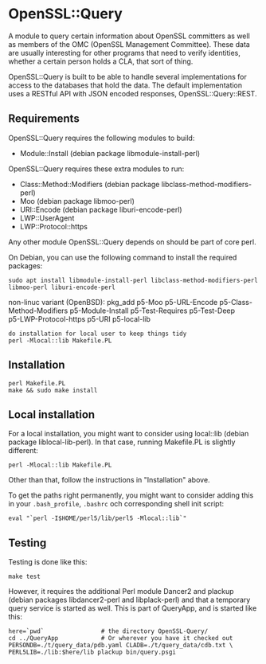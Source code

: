 OpenSSL::Query
==============

A module to query certain information about OpenSSL committers as well
as members of the OMC (OpenSSL Management Committee).  These data are
usually interesting for other programs that need to verify identities,
whether a certain person holds a CLA, that sort of thing.

OpenSSL::Query is built to be able to handle several implementations
for access to the databases that hold the data.  The default
implementation uses a RESTful API with JSON encoded responses,
OpenSSL::Query::REST.

Requirements
------------

OpenSSL::Query requires the following modules to build:

- Module::Install		(debian package libmodule-install-perl)

OpenSSL::Query requires these extra modules to run:

- Class::Method::Modifiers	(debian package libclass-method-modifiers-perl)
- Moo				(debian package libmoo-perl)
- URI::Encode			(debian package liburi-encode-perl)
- LWP::UserAgent
- LWP::Protocol::https

Any other module OpenSSL::Query depends on should be part of core
perl.

On Debian, you can use the following command to install the required packages:

    sudo apt install libmodule-install-perl libclass-method-modifiers-perl libmoo-perl liburi-encode-perl

non-linuc variant (OpenBSD):
    pkg_add p5-Moo p5-URL-Encode p5-Class-Method-Modifiers p5-Module-Install p5-Test-Requires p5-Test-Deep \
	p5-LWP-Protocol-https p5-URI p5-local-lib

    do installation for local user to keep things tidy
	perl -Mlocal::lib Makefile.PL

Installation
------------

    perl Makefile.PL
    make && sudo make install

Local installation
------------

For a local installation, you might want to consider using local::lib
(debian package liblocal-lib-perl).  In that case, running Makefile.PL
is slightly different:

    perl -Mlocal::lib Makefile.PL

Other than that, follow the instructions in "Installation" above.

To get the paths right permanently, you might want to consider adding
this in your `.bash_profile`, `.bashrc` och corresponding shell init
script:

    eval "`perl -I$HOME/perl5/lib/perl5 -Mlocal::lib`"

Testing
-------

Testing is done like this:

    make test

However, it requires the additional Perl module Dancer2 and
plackup (debian packages libdancer2-perl and libplack-perl)
and that a temporary query service is started as well.
This is part of QueryApp, and is started like this:

    here=`pwd`                # the directory OpenSSL-Query/
    cd ../QueryApp            # Or wherever you have it checked out
    PERSONDB=./t/query_data/pdb.yaml CLADB=./t/query_data/cdb.txt \
    PERL5LIB=./lib:$here/lib plackup bin/query.psgi
